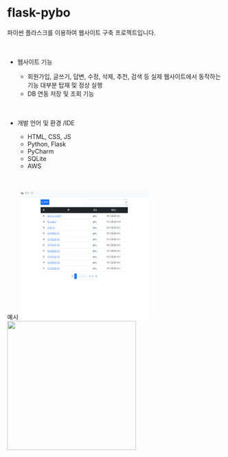 # flask-pybo
파이썬 플라스크를 이용하여 웹사이트 구축 프로젝트입니다.
<br/><br/><br/>

* 웹사이트 기능
  * 회원가입, 글쓰기, 답변, 수정, 삭제, 추천, 검색 등 실제 웹사이트에서 동작하는 기능 대부분 탑재 및 정상 실행
  * DB 연동 저장 및 조회 기능
<br/><br/><br/> 
 
* 개발 언어 및 환경 /IDE
  * HTML, CSS, JS
  * Python, Flask
  * PyCharm
  * SQLite
  * AWS
<br/><br/><br/> 

예시
<img src="./예시.png" width="300" height="300"/> <img src="./images/KA11.jpg" width="300" height="300"/>
